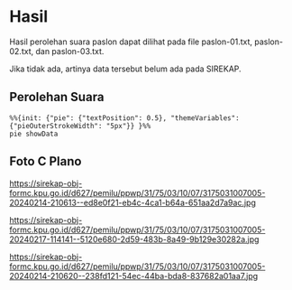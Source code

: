 # Hasil

Hasil perolehan suara paslon dapat dilihat pada file paslon-01.txt, paslon-02.txt, dan paslon-03.txt.

Jika tidak ada, artinya data tersebut belum ada pada SIREKAP.

## Perolehan Suara


```mermaid
%%{init: {"pie": {"textPosition": 0.5}, "themeVariables": {"pieOuterStrokeWidth": "5px"}} }%%
pie showData
```
## Foto C Plano

https://sirekap-obj-formc.kpu.go.id/d627/pemilu/ppwp/31/75/03/10/07/3175031007005-20240214-210613--ed8e0f21-eb4c-4ca1-b64a-651aa2d7a9ac.jpg

https://sirekap-obj-formc.kpu.go.id/d627/pemilu/ppwp/31/75/03/10/07/3175031007005-20240217-114141--5120e680-2d59-483b-8a49-9b129e30282a.jpg

https://sirekap-obj-formc.kpu.go.id/d627/pemilu/ppwp/31/75/03/10/07/3175031007005-20240214-210620--238fd121-54ec-44ba-bda8-837682a01aa7.jpg
